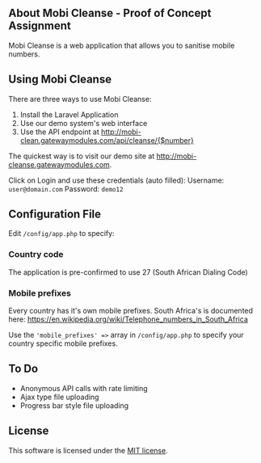## About Mobi Cleanse - Proof of Concept Assignment

Mobi Cleanse is a web application that allows you to sanitise mobile numbers.

## Using Mobi Cleanse

There are three ways to use Mobi Cleanse:

1. Install the Laravel Application
2. Use our demo system's web interface
3. Use the API endpoint at http://mobi-clean.gatewaymodules.com/api/cleanse/{$number}

The quickest way is to visit our demo site at http://mobi-cleanse.gatewaymodules.com.

Click on Login and use these credentials (auto filled):
Username: `user@domain.com`
Password: `demo12`

## Configuration File

Edit `/config/app.php` to specify:

### Country code ###
The application is pre-confirmed to use 27 (South African Dialing Code)

### Mobile prefixes ###
Every country has it's own mobile prefixes. South Africa's is documented here:
https://en.wikipedia.org/wiki/Telephone_numbers_in_South_Africa

Use the `'mobile_prefixes' =>` array in `/config/app.php` to specify your country specific mobile prefixes.

## To Do

* Anonymous API calls with rate limiting
* Ajax type file uploading
* Progress bar style file uploading

## License

This software is licensed under the [MIT license](http://opensource.org/licenses/MIT).
